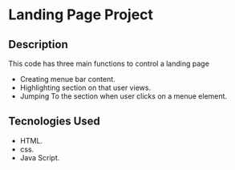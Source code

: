 # Landing Page Project

## Description

This code has three main functions to control a landing page 
- Creating menue bar content.
- Highlighting section on that user views.
- Jumping To the section when user clicks on a menue element. 

## Tecnologies Used 

- HTML.
- css.
- Java Script.
